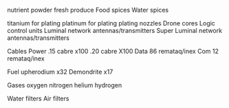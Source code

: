 nutrient powder
fresh produce
Food spices
Water spices

titanium for plating
platinum for plating
plating nozzles
Drone cores
Logic control units
Luminal network antennas/transmitters
Super Luminal network antennas/transmitters

Cables
  Power
    .15 cabre x100
    .20 cabre X100
  Data
    86 remataq/inex
  Com
    12 remataq/inex

Fuel
  upherodium x32
  Demondrite x17

Gases
  oxygen
  nitrogen
  helium
  hydrogen

Water filters
Air filters
